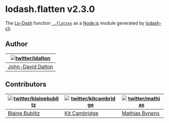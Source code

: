 # lodash.flatten v2.3.0

The [Lo-Dash](http://lodash.com/) function [`_.flatten`](http://lodash.com/docs#flatten) as a [Node.js](http://nodejs.org/) module generated by [lodash-cli](https://npmjs.org/package/lodash-cli).

## Author

| [![twitter/jdalton](http://gravatar.com/avatar/299a3d891ff1920b69c364d061007043?s=70)](https://twitter.com/jdalton "Follow @jdalton on Twitter") |
|---|
| [John-David Dalton](http://allyoucanleet.com/) |

## Contributors

| [![twitter/blainebublitz](http://gravatar.com/avatar/ac1c67fd906c9fecd823ce302283b4c1?s=70)](https://twitter.com/blainebublitz "Follow @BlaineBublitz on Twitter") | [![twitter/kitcambridge](http://gravatar.com/avatar/6662a1d02f351b5ef2f8b4d815804661?s=70)](https://twitter.com/kitcambridge "Follow @kitcambridge on Twitter") | [![twitter/mathias](http://gravatar.com/avatar/24e08a9ea84deb17ae121074d0f17125?s=70)](https://twitter.com/mathias "Follow @mathias on Twitter") |
|---|---|---|
| [Blaine Bublitz](http://www.iceddev.com/) | [Kit Cambridge](http://kitcambridge.be/) | [Mathias Bynens](http://mathiasbynens.be/) |
